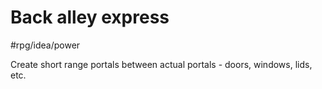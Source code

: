 # Back alley express
#rpg/idea/power

Create short range portals between actual portals - doors, windows, lids, etc.